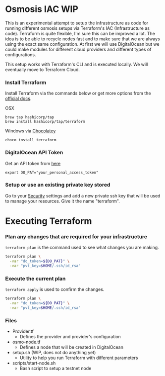 # Osmosis IAC WIP

This is an experimental attempt to setup the infrastructure as code for running different osmosis setups via Terraform's IAC (Infrastructure as code). Terraform is quite flexible, I'm sure this can be improved a lot. The idea is to be able to recycle nodes fast and to make sure that we are always using the exact same configuration. 
At first we will use DigitalOcean but we could make modules for different cloud providers and different types of configurations. 

This setup works with Terraform's CLI and is executed locally. We will eventually move to Terraform Cloud. 

### Install Terraform
Install Terraform via the commands below or get more options from the [official docs](https://learn.hashicorp.com/tutorials/terraform/install-cli).

OSX
```
brew tap hashicorp/tap
brew install hashicorp/tap/terraform
```
Windows via [Chocolatey](https://chocolatey.org/)
``` 
choco install terraform
```

### DigitalOcean API Token
Get an API token from [here](https://cloud.digitalocean.com/account/api)
```
export DO_PAT="your_personal_access_token"
```

### Setup or use an existing private key stored
Go to your [Security](https://cloud.digitalocean.com/account/security) settings and add a new private ssh key that will be used to manage your resources.
Give it the name "terraform".


# Executing Terraform

### Plan any changes that are required for your infrastructure
`terraform plan` is the command used to see what changes you are making. 

```bash
terraform plan \
  -var "do_token=${DO_PAT}" \
  -var "pvt_key=$HOME/.ssh/id_rsa"

```

### Execute the current plan 
`terraform apply` is used to confirm the changes. 

```bash
terraform plan \
  -var "do_token=${DO_PAT}" \
  -var "pvt_key=$HOME/.ssh/id_rsa"

```

### Files

- Provider.tf
  - Defines the provider and provider's configuration
- osmo-node.tf
  - Defines a node that will be created in DigitalOcean
- setup.sh (WIP, does not do anything yet)
  - Utility to help you run Terraform with different parameters
- scripts/start-node.sh
  - Bash script to setup a testnet node


